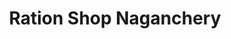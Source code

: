 ---
title: "Ration Shop Naganchery"
url: /kothamangalam/ration-shop-naganchery/
shop: convenience
---